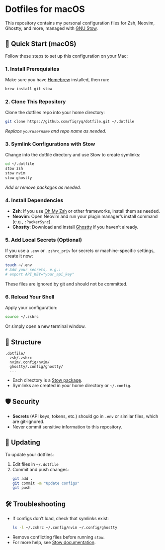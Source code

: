 # Dotfiles for macOS

This repository contains my personal configuration files for Zsh, Neovim, Ghostty, and more, managed with [GNU Stow](https://www.gnu.org/software/stow/).

## 🚀 Quick Start (macOS)

Follow these steps to set up this configuration on your Mac:

### 1. Install Prerequisites

Make sure you have [Homebrew](https://brew.sh/) installed, then run:

```bash
brew install git stow
```

### 2. Clone This Repository

Clone the dotfiles repo into your home directory:

```bash
git clone https://github.com/fiqryq/dotfile.git ~/.dotfile
```

_Replace `yourusername` and repo name as needed._

### 3. Symlink Configurations with Stow

Change into the dotfile directory and use Stow to create symlinks:

```bash
cd ~/.dotfile
stow zsh
stow nvim
stow ghostty
```

_Add or remove packages as needed._

### 4. Install Dependencies

- **Zsh**: If you use [Oh My Zsh](https://ohmyz.sh/) or other frameworks, install them as needed.
- **Neovim**: Open Neovim and run your plugin manager’s install command (e.g., `:PackerSync`).
- **Ghostty**: Download and install [Ghostty](https://ghostty.app/) if you haven’t already.

### 5. Add Local Secrets (Optional)

If you use a `.env` or `.zshrc_priv` for secrets or machine-specific settings, create it now:

```bash
touch ~/.env
# Add your secrets, e.g.:
# export API_KEY="your_api_key"
```

These files are ignored by git and should not be committed.

### 6. Reload Your Shell

Apply your configuration:

```bash
source ~/.zshrc
```

Or simply open a new terminal window.

## 📁 Structure

```
.dotfile/
  zsh/.zshrc
  nvim/.config/nvim/
  ghostty/.config/ghostty/
  ...
```

- Each directory is a [Stow package](https://alexpearce.me/2016/02/managing-dotfiles-with-stow/).
- Symlinks are created in your home directory or `~/.config`.

## 🛡️ Security

- **Secrets** (API keys, tokens, etc.) should go in `.env` or similar files, which are git-ignored.
- Never commit sensitive information to this repository.

## 📝 Updating

To update your dotfiles:

1. Edit files in `~/.dotfile`
2. Commit and push changes:
   ```bash
   git add .
   git commit -m "Update configs"
   git push
   ```

## 🛠️ Troubleshooting

- If configs don’t load, check that symlinks exist:
  ```bash
  ls -l ~/.zshrc ~/.config/nvim ~/.config/ghostty
  ```
- Remove conflicting files before running `stow`.
- For more help, see [Stow documentation](https://www.gnu.org/software/stow/manual/stow.html).
